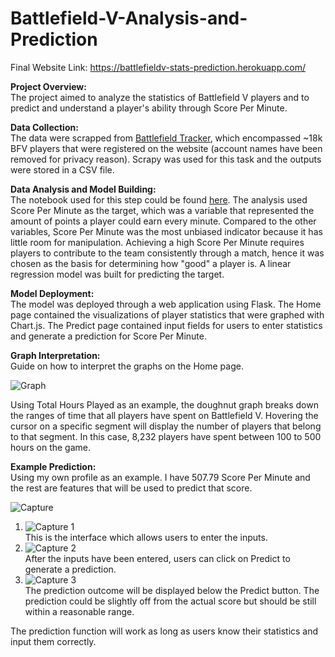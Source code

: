 # Battlefield-V-Analysis-and-Prediction

Final Website Link: https://battlefieldv-stats-prediction.herokuapp.com/

**Project Overview:**\
The project aimed to analyze the statistics of Battlefield V players and to predict and understand a player's ability through Score Per Minute. 

**Data Collection:**\
The data were scrapped from [Battlefield Tracker](https://battlefieldtracker.com/), which encompassed ~18k BFV players that were registered on the website (account names have been removed for privacy reason). Scrapy was used for this task and the outputs were stored in a CSV file.  
  
**Data Analysis and Model Building:**\
The notebook used for this step could be found [here](https://nbviewer.jupyter.org/github/chihaos1/Battlefield-V-Analysis-and-Prediction/blob/main/Battlefield%20V%20Prediction.ipynb). The analysis used Score Per Minute as the target, which was a variable that represented the amount of points a player could earn every minute. Compared to the other variables, Score Per Minute was the most unbiased indicator because it has little room for manipulation. Achieving a high Score Per Minute requires players to contribute to the team consistently through a match, hence it was chosen as the basis for determining how "good" a player is. A linear regression model was built for predicting the target. 

**Model Deployment:**\
The model was deployed through a web application using Flask. The Home page contained the visualizations of player statistics that were graphed with Chart.js. The Predict page contained input fields for users to enter statistics and generate a prediction for Score Per Minute. 

**Graph Interpretation:**\
Guide on how to interpret the graphs on the Home page.

![Graph](https://user-images.githubusercontent.com/73306413/120029804-94731f80-bfc4-11eb-9b88-7fd563573619.png)

Using Total Hours Played as an example, the doughnut graph breaks down the ranges of time that all players have spent on Battlefield V. Hovering the cursor on a specific segment will display the number of players that belong to that segment. In this case, 8,232 players have spent between 100 to 500 hours on the game. 


**Example Prediction:**\
Using my own profile as an example. I have 507.79 Score Per Minute and the rest are features that will be used to predict that score. 

![Capture](https://user-images.githubusercontent.com/73306413/120030669-c2a52f00-bfc5-11eb-8e7a-3aac165f192d.PNG)

1. ![Capture 1](https://user-images.githubusercontent.com/73306413/120031181-77d7e700-bfc6-11eb-9db5-dbc9aee25c0a.PNG)\
This is the interface which allows users to enter the inputs. 
2. ![Capture 2](https://user-images.githubusercontent.com/73306413/120031575-fb91d380-bfc6-11eb-90b8-8a44693a0052.PNG)\
After the inputs have been entered, users can click on Predict to generate a prediction.
3. ![Capture 3](https://user-images.githubusercontent.com/73306413/120031795-44498c80-bfc7-11eb-93e0-8d491a16bce5.PNG)\
The prediction outcome will be displayed below the Predict button. The prediction could be slightly off from the actual score but should be still within a reasonable range. 

The prediction function will work as long as users know their statistics and input them correctly. 

